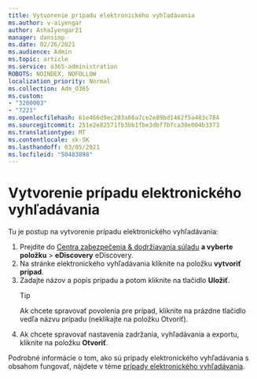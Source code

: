 ```yaml
---
title: Vytvorenie prípadu elektronického vyhľadávania
ms.author: v-aiyengar
author: AshaIyengar21
manager: dansimp
ms.date: 02/26/2021
ms.audience: Admin
ms.topic: article
ms.service: o365-administration
ROBOTS: NOINDEX, NOFOLLOW
localization_priority: Normal
ms.collection: Adm_O365
ms.custom:
- "3200003"
- "7221"
ms.openlocfilehash: 61e466d9ec203a66a7ce2e89bd1462f5a483c784
ms.sourcegitcommit: 251e2e82571fb3bb1fbe3dbf7bfca30e004b3373
ms.translationtype: MT
ms.contentlocale: sk-SK
ms.lasthandoff: 03/05/2021
ms.locfileid: "50483898"
---
```

# <a name="create-an-ediscovery-case"></a>Vytvorenie prípadu elektronického vyhľadávania

Tu je postup na vytvorenie prípadu elektronického vyhľadávania:

1. Prejdite do [Centra zabezpečenia & dodržiavania súladu](https://go.microsoft.com/fwlink/p/?linkid=2077143) **a vyberte položku**  >  **eDiscovery** eDiscovery.
1. Na stránke elektronického vyhľadávania kliknite na položku **vytvoriť prípad**.
1. Zadajte názov a popis prípadu a potom kliknite na tlačidlo **Uložiť**.
    > [!TIP]
    >Ak chcete spravovať povolenia pre prípad, kliknite na prázdne tlačidlo vedľa názvu prípadu (neklikajte na položku Otvoriť).
1. Ak chcete spravovať nastavenia zadržania, vyhľadávania a exportu, kliknite na položku **Otvoriť**.

Podrobné informácie o tom, ako sú prípady elektronického vyhľadávania s obsahom fungovať, nájdete v téme [prípady elektronického vyhľadávania](https://go.microsoft.com/fwlink/?linkid=2101589).
